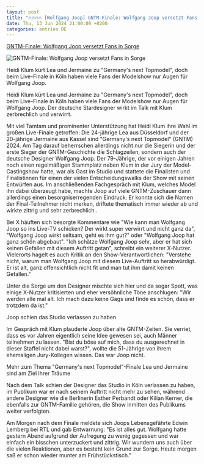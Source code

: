 ```yaml
---
layout: post
title: "🔥🔥🔥🔥 [Wolfgang Joop] GNTM-Finale: Wolfgang Joop versetzt Fans in Sorge"
date: Thu, 13 Jun 2024 21:00:00 +0200
categories: entries DE
---
```

[GNTM-Finale: Wolfgang Joop versetzt Fans in Sorge](https://www.n-tv.de/leute/GNTM-Finale-Wolfgang-Joop-versetzt-Fans-in-Sorge-article25014158.html)

![GNTM-Finale: Wolfgang Joop versetzt Fans in Sorge](https://bilder2.n-tv.de/img/incoming/crop25014169/062132992-cImg_16_9-w1200/422445679.jpg)

Heidi Klum kürt Lea und Jermaine zu "Germany's next Topmodel", doch beim Live-Finale in Köln haben viele Fans der Modelshow nur Augen für Wolfgang Joop.

Heidi Klum kürt Lea und Jermaine zu "Germany's next Topmodel", doch beim Live-Finale in Köln haben viele Fans der Modelshow nur Augen für Wolfgang Joop. Der deutsche Stardesigner wirkt im Talk mit Klum zerbrechlich und verwirrt.

Mit viel Tamtam und prominenter Unterstützung hat Heidi Klum ihre Wahl im großen Live-Finale getroffen: Die 24-jährige Lea aus Düsseldorf und der 20-jährige Jermaine aus Kassel sind "Germany's next Topmodel" (GNTM) 2024. Am Tag darauf beherrschen allerdings nicht nur die Siegerin und der erste Sieger der GNTM-Geschichte die Schlagzeilen, sondern auch der deutsche Designer Wolfgang Joop. Der 79-Jährige, der vor einigen Jahren noch einen regelmäßigen Stammplatz neben Klum in der Jury der Model-Castingshow hatte, war als Gast im Studio und stattete die Finalisten und Finalistinnen für einen der vielen Entscheidungswalks der Show mit seinen Entwürfen aus. Im anschließenden Fachgespräch mit Klum, welches Model ihn dabei überzeugt habe, machte Joop auf viele GNTM-Zuschauer dann allerdings einen besorgniserregenden Eindruck. Er konnte sich die Namen der Final-Teilnehmer nicht merken, driftete thematisch immer wieder ab und wirkte zittrig und sehr zerbrechlich .

Bei X häuften sich besorgte Kommentare wie "Wie kann man Wolfgang Joop so ins Live-TV schicken? Der wirkt super verwirrt und nicht ganz da", "Wolfgang Joop wirkt seltsam, geht es ihm gut?" oder "Wolfgang Joop hat ganz schön abgebaut". "Ich schätze Wolfgang Joop sehr, aber er hat sich keinen Gefallen mit diesem Auftritt getan", schreibt ein weiterer X-Nutzer. Vielerorts hagelt es auch Kritik an den Show-Verantwortlichen: "Verstehe nicht, warum man Wolfgang Joop mit diesem Live-Auftritt so herabwürdigt. Er ist alt, ganz offensichtlich nicht fit und man tut ihm damit keinen Gefallen."

Unter die Sorge um den Designer mischte sich hier und da sogar Spott, was einige X-Nutzer kritisierten und eher versöhnliche Töne anschlugen: "Wir werden alle mal alt. Ich mach dazu keine Gags und finde es schön, dass er trotzdem da ist."

Joop schien das Studio verlassen zu haben

Im Gespräch mit Klum plauderte Joop über alte GNTM-Zeiten. Sie verriet, dass es vor Jahren eigentlich seine Idee gewesen sei, auch Männer teilnehmen zu lassen. "Bist du böse auf mich, dass du ausgerechnet in dieser Staffel nicht dabei warst?", wollte die 51-Jährige von ihrem ehemaligen Jury-Kollegen wissen. Das war Joop nicht.

Mehr zum Thema "Germany's next Topmodel"-Finale Lea und Jermaine sind am Ziel ihrer Träume

Nach dem Talk schien der Designer das Studio in Köln verlassen zu haben, im Publikum war er nach seinem Auftritt nicht mehr zu sehen, während andere Designer wie die Berlinerin Esther Perbandt oder Kilian Kerner, die ebenfalls zur GNTM-Familie gehören, die Show inmitten des Publikums weiter verfolgten.

Am Morgen nach dem Finale meldete sich Joops Lebensgefährte Edwin Lemberg bei RTL und gab Entwarnung: "Es ist alles gut. Wolfgang hatte gestern Abend aufgrund der Aufregung zu wenig gegessen und war einfach ein bisschen unterzuckert und zittrig. Wir wundern uns auch über die vielen Reaktionen, aber es besteht kein Grund zur Sorge. Heute morgen saß er schon wieder munter am Frühstückstisch."

